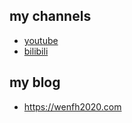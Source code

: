 ## my channels

* [youtube](https://www.youtube.com/channel/UCJCdSfCUQHvEpLjlmETKp2g?view_as=subscriber)
* [bilibili](https://space.bilibili.com/433359725)

## my blog

* https://wenfh2020.com


